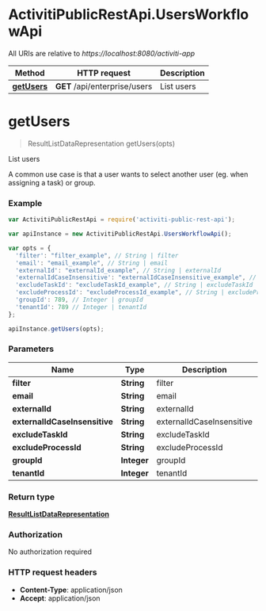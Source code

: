 # ActivitiPublicRestApi.UsersWorkflowApi

All URIs are relative to *https://localhost:8080/activiti-app*

Method | HTTP request | Description
------------- | ------------- | -------------
[**getUsers**](UsersWorkflowApi.md#getUsers) | **GET** /api/enterprise/users | List users


<a name="getUsers"></a>
# **getUsers**
> ResultListDataRepresentation getUsers(opts)

List users

A common use case is that a user wants to select another user (eg. when assigning a task) or group.

### Example
```javascript
var ActivitiPublicRestApi = require('activiti-public-rest-api');

var apiInstance = new ActivitiPublicRestApi.UsersWorkflowApi();

var opts = { 
  'filter': "filter_example", // String | filter
  'email': "email_example", // String | email
  'externalId': "externalId_example", // String | externalId
  'externalIdCaseInsensitive': "externalIdCaseInsensitive_example", // String | externalIdCaseInsensitive
  'excludeTaskId': "excludeTaskId_example", // String | excludeTaskId
  'excludeProcessId': "excludeProcessId_example", // String | excludeProcessId
  'groupId': 789, // Integer | groupId
  'tenantId': 789 // Integer | tenantId
};

apiInstance.getUsers(opts);
```

### Parameters

Name | Type | Description  | Notes
------------- | ------------- | ------------- | -------------
 **filter** | **String**| filter | [optional] 
 **email** | **String**| email | [optional] 
 **externalId** | **String**| externalId | [optional] 
 **externalIdCaseInsensitive** | **String**| externalIdCaseInsensitive | [optional] 
 **excludeTaskId** | **String**| excludeTaskId | [optional] 
 **excludeProcessId** | **String**| excludeProcessId | [optional] 
 **groupId** | **Integer**| groupId | [optional] 
 **tenantId** | **Integer**| tenantId | [optional] 

### Return type

[**ResultListDataRepresentation**](ResultListDataRepresentation.md)

### Authorization

No authorization required

### HTTP request headers

 - **Content-Type**: application/json
 - **Accept**: application/json

